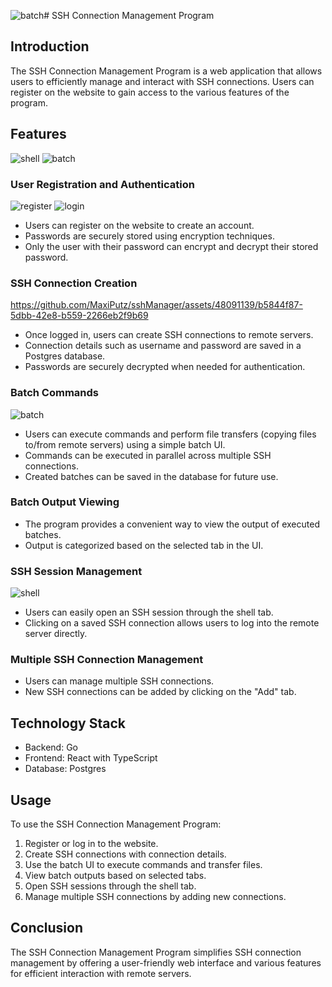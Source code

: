 ![batch](https://github.com/MaxiPutz/sshManager/assets/48091139/4a354506-4513-4301-a216-18fadfe5a924)# SSH Connection Management Program

## Introduction

The SSH Connection Management Program is a web application that allows users to efficiently manage and interact with SSH connections. Users can register on the website to gain access to the various features of the program.

## Features
![shell](https://github.com/MaxiPutz/sshManager/assets/48091139/7f82479b-ae54-4959-8298-ca8923b1ed27)
![batch](https://github.com/MaxiPutz/sshManager/assets/48091139/77b64d90-aef0-4e89-a9c7-b10dd0c08a30)

### User Registration and Authentication
![register](https://github.com/MaxiPutz/sshManager/assets/48091139/2cec4b91-5c2a-49d0-9190-6f66ae979339)
![login](https://github.com/MaxiPutz/sshManager/assets/48091139/07a61ce7-4fb9-445b-ac8a-fde31603454a)

- Users can register on the website to create an account.
- Passwords are securely stored using encryption techniques.
- Only the user with their password can encrypt and decrypt their stored password.

### SSH Connection Creation


https://github.com/MaxiPutz/sshManager/assets/48091139/b5844f87-5dbb-42e8-b559-2266eb2f9b69


- Once logged in, users can create SSH connections to remote servers.
- Connection details such as username and password are saved in a Postgres database.
- Passwords are securely decrypted when needed for authentication.

### Batch Commands
![batch](https://github.com/MaxiPutz/sshManager/assets/48091139/7cd47e79-78c2-4291-86ea-c22790992d22)

- Users can execute commands and perform file transfers (copying files to/from remote servers) using a simple batch UI.
- Commands can be executed in parallel across multiple SSH connections.
- Created batches can be saved in the database for future use.

### Batch Output Viewing


- The program provides a convenient way to view the output of executed batches.
- Output is categorized based on the selected tab in the UI.

### SSH Session Management
![shell](https://github.com/MaxiPutz/sshManager/assets/48091139/1b22ea43-2af1-4322-bf0e-45dd05649e26)

- Users can easily open an SSH session through the shell tab.
- Clicking on a saved SSH connection allows users to log into the remote server directly.

### Multiple SSH Connection Management

- Users can manage multiple SSH connections.
- New SSH connections can be added by clicking on the "Add" tab.

## Technology Stack

- Backend: Go
- Frontend: React with TypeScript
- Database: Postgres

## Usage

To use the SSH Connection Management Program:
1. Register or log in to the website.
2. Create SSH connections with connection details.
3. Use the batch UI to execute commands and transfer files.
4. View batch outputs based on selected tabs.
5. Open SSH sessions through the shell tab.
6. Manage multiple SSH connections by adding new connections.

## Conclusion

The SSH Connection Management Program simplifies SSH connection management by offering a user-friendly web interface and various features for efficient interaction with remote servers.

